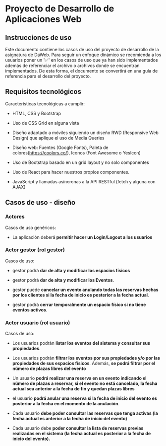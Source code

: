 # Proyecto de Desarrollo de Aplicaciones Web

## Instrucciones de uso

Este documento contiene los casos de uso del proyecto de desarrollo de la asignatura de DaWeb. Para seguir un enfoque dinámico se recomienda a los usuarios poner un '✅' en los casos de uso que ya han sido implementados además de referenciar el archivo o archivos donde se encuentran implementados. De esta forma, el documento se convertirá en una guía de referencia para el desarrollo del proyecto.

## Requisitos tecnológicos

Características tecnológicas a cumplir:

- HTML, CSS y Bootstrap

- Uso de CSS Grid en alguna vista

- Diseño adaptado a móviles siguiendo un diseño RWD (Responsive Web Design) que aplique el uso de Media Queries

- Diseño web: Fuentes (Google Fonts), Paleta de colores(https://coolors.co/), Iconos (Font Awesome o YesIcon)

- Uso de Bootstrap basado en un grid layout y no solo componentes

- Uso de React para hacer nuestros propios componentes.

- JavaScript y llamadas asíncronas a la API RESTful (fetch y alguna con AJAX)

## Casos de uso - diseño

### Actores

Casos de uso genéricos:

- La aplicación deberá **permitir hacer un Login/Logout a los usuarios**

### Actor gestor (rol gestor)

Casos de uso:

- gestor podrá **dar de alta y modificar los espacios físicos**

- gestor podrá **dar de alta y modificar los Eventos**.

- gestor puede **cancelar un evento anulando todas las reservas hechas por los clientes si la fecha de inicio es posterior a la fecha actual**.

- gestor podrá **cerrar temporalmente un espacio físico si no tiene eventos activos**.

### Actor usuario (rol usuario)

Casos de uso:

- Los usuarios podrán **listar los eventos del sistema y consultar sus propiedades**.

- Los usuarios podrán **filtrar los eventos por sus propiedades y/o por las propiedades de sus espacios físicos**. Además, **se podrá filtrar por el número de plazas libres del evento**

- Un usuario **podrá realizar una reserva en un evento indicando el número de plazas a reservar, si el evento no está cancelado, la fecha actual sea anterior a la fecha de fin y quedan plazas libres**

- el usuario **podrá anular una reserva si la fecha de inicio del evento es posterior a la fecha en el momento de la anulación**.

- Cada usuario **debe poder consultar las reservas que tenga activas (la fecha actual es anterior a la fecha de inicio del evento)**

- Cada usuario debe **poder consultar la lista de reservas previas realizadas en el sistema (la fecha actual es posterior a la fecha de inicio del evento).**

